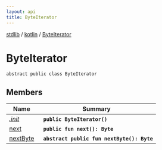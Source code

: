 ```yaml
---
layout: api
title: ByteIterator
---
```

[stdlib](../../index.md) / [kotlin](../index.md) / [ByteIterator](index.md)

# ByteIterator

```
abstract public class ByteIterator
```

## Members

| Name | Summary |
|------|---------|
|[*.init*](_init_.md)|&nbsp;&nbsp;**`public ByteIterator()`**<br>|
|[next](next.md)|&nbsp;&nbsp;**`public fun next(): Byte`**<br>|
|[nextByte](nextByte.md)|&nbsp;&nbsp;**`abstract public fun nextByte(): Byte`**<br>|

